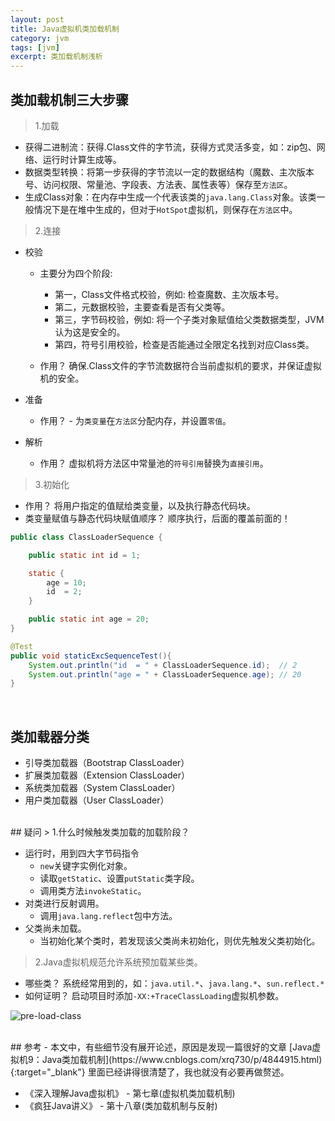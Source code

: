 ```yaml
---
layout: post
title: Java虚拟机类加载机制
category: jvm
tags: [jvm]
excerpt: 类加载机制浅析
---
```

## 类加载机制三大步骤  

> 1.加载  

- 获得二进制流：获得.Class文件的字节流，获得方式灵活多变，如：zip包、网络、运行时计算生成等。
- 数据类型转换：将第一步获得的字节流以一定的数据结构（魔数、主次版本号、访问权限、常量池、字段表、方法表、属性表等）保存至`方法区`。
- 生成Class对象：在内存中生成一个代表该类的`java.lang.Class`对象。该类一般情况下是在堆中生成的，但对于`HotSpot`虚拟机，则保存在`方法区`中。  

> 2.连接  

- 校验
    + 主要分为四个阶段: 
        + 第一，Class文件格式校验，例如: 检查魔数、主次版本号。
        + 第二，元数据校验，主要查看是否有父类等。
        + 第三，字节码校验，例如: 将一个子类对象赋值给父类数据类型，JVM认为这是安全的。
        + 第四，符号引用校验，检查是否能通过全限定名找到对应Class类。

    + 作用？ 确保.Class文件的字节流数据符合当前虚拟机的要求，并保证虚拟机的安全。  

- 准备
    - 作用？ - 为`类变量`在`方法区`分配内存，并设置`零值`。
- 解析
    - 作用？ 虚拟机将方法区中常量池的`符号引用`替换为`直接引用`。  

> 3.初始化  

- 作用？ 将用户指定的值赋给类变量，以及执行静态代码块。
- 类变量赋值与静态代码块赋值顺序？ 顺序执行，后面的覆盖前面的！  

```java
public class ClassLoaderSequence {

    public static int id = 1;

    static {
        age = 10;
        id  = 2;
    }

    public static int age = 20;
}

@Test
public void staticExcSequenceTest(){
    System.out.println("id  = " + ClassLoaderSequence.id);  // 2
    System.out.println("age = " + ClassLoaderSequence.age); // 20
}
```

<br>

## 类加载器分类
- 引导类加载器（Bootstrap ClassLoader）
- 扩展类加载器（Extension ClassLoader）
- 系统类加载器（System ClassLoader）
- 用户类加载器（User ClassLoader）
 
<br>
## 疑问
> 1.什么时候触发类加载的加载阶段？  

- 运行时，用到四大字节码指令
    * `new`关键字实例化对象。
    * 读取`getStatic`、设置`putStatic`类字段。
    * 调用类方法`invokeStatic`。
- 对类进行反射调用。
    - 调用`java.lang.reflect`包中方法。
- 父类尚未加载。
    - 当初始化某个类时，若发现该父类尚未初始化，则优先触发父类初始化。
 

> 2.Java虚拟机规范允许系统预加载某些类。  

- 哪些类？ 系统经常用到的，如：`java.util.*`、`java.lang.*`、`sun.reflect.*`
- 如何证明？ 启动项目时添加`-XX:+TraceClassLoading`虚拟机参数。  


![pre-load-class](https://yyc-images.oss-cn-beijing.aliyuncs.com/%E9%A2%84%E5%8A%A0%E8%BD%BD%E7%B1%BB.png?Expires=1569558891&OSSAccessKeyId=TMP.hVx9hnCuz9jD53vzWBzHJnGEEsCrHhc9qDSxBnz3qoqz4UWBh92zFtxwPj4MzvFTwA1XX8XGkUAZSbzTdosEEkACgCZUfzVHaMvMwNYso1eXc8eq5wwWurM45YCPmM.tmp&Signature=FUKjthhPa76qjm8PywcS6Eu%2FsNk%3D)
 
<br>
## 参考
- 本文中，有些细节没有展开论述，原因是发现一篇很好的文章 [Java虚拟机9：Java类加载机制](https://www.cnblogs.com/xrq730/p/4844915.html){:target="_blank"} 里面已经讲得很清楚了，我也就没有必要再做赘述。

- 《深入理解Java虚拟机》 - 第七章(虚拟机类加载机制)
- 《疯狂Java讲义》 - 第十八章(类加载机制与反射)